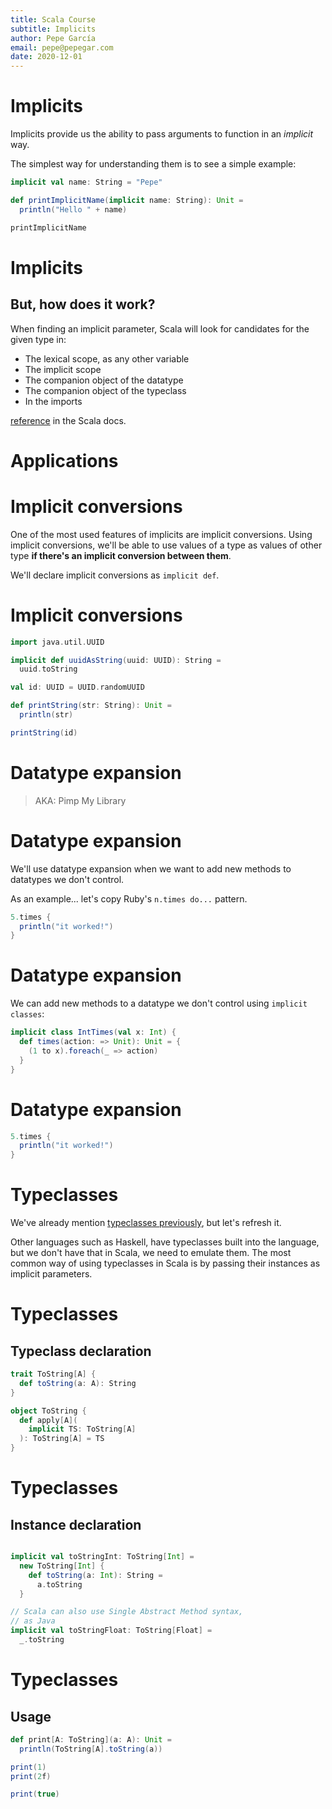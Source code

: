```yaml
---
title: Scala Course
subtitle: Implicits
author: Pepe García
email: pepe@pepegar.com
date: 2020-12-01
---
```


# Implicits

Implicits provide us the ability to pass arguments to function in an
_implicit_ way.

The simplest way for understanding them is to see a simple example:

```scala mdoc
implicit val name: String = "Pepe"

def printImplicitName(implicit name: String): Unit =
  println("Hello " + name)

printImplicitName
```

# Implicits

## But, how does it work?

When finding an implicit parameter, Scala will look for candidates for
the given type in:

- The lexical scope, as any other variable
- The implicit scope
- The companion object of the datatype
- The companion object of the typeclass
- In the imports

[reference][] in the Scala docs.

[reference]: https://docs.scala-lang.org/tutorials/FAQ/finding-implicits.html


# Applications

# Implicit conversions

One of the most used features of implicits are implicit conversions.
Using implicit conversions, we'll be able to use values of a type as
values of other type **if there's an implicit conversion between
them**.

We'll declare implicit conversions as `implicit def`.

# Implicit conversions

```scala mdoc
import java.util.UUID

implicit def uuidAsString(uuid: UUID): String =
  uuid.toString

val id: UUID = UUID.randomUUID

def printString(str: String): Unit =
  println(str)

printString(id)
```

# Datatype expansion

> AKA: Pimp My Library

# Datatype expansion

We'll use datatype expansion when we want to add new methods to
datatypes we don't control.

As an example... let's copy Ruby's `n.times do...` pattern.

```scala mdoc:fail
5.times {
  println("it worked!")
}
```

# Datatype expansion

We can add new methods to a datatype we don't control using `implicit
classes`:

```scala mdoc
implicit class IntTimes(val x: Int) {
  def times(action: => Unit): Unit = {
    (1 to x).foreach(_ => action)
  }
}
```

# Datatype expansion

```scala mdoc
5.times {
  println("it worked!")
}
```

# Typeclasses

We've already mention [typeclasses previously][typeclasses], but let's
refresh it.

Other languages such as Haskell, have typeclasses built into the
language, but we don't have that in Scala, we need to emulate them.
The most common way of using typeclasses in Scala is by passing their
instances as implicit parameters.

[typeclasses]: https://github.com/pepegar/scala-course/blob/master/slides/typeclasses.pdf

# Typeclasses

## Typeclass declaration

```scala mdoc
trait ToString[A] {
  def toString(a: A): String
}

object ToString {
  def apply[A](
    implicit TS: ToString[A]
  ): ToString[A] = TS
}
```

# Typeclasses

## Instance declaration

```scala mdoc

implicit val toStringInt: ToString[Int] =
  new ToString[Int] {
    def toString(a: Int): String =
      a.toString
  }

// Scala can also use Single Abstract Method syntax,
// as Java
implicit val toStringFloat: ToString[Float] =
  _.toString
```

# Typeclasses

## Usage

```scala mdoc
def print[A: ToString](a: A): Unit =
  println(ToString[A].toString(a))

print(1)
print(2f)
```

```scala mdoc:fail
print(true)
```
